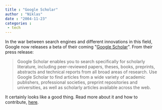 ```yaml
---
title : "Google Scholar"
author : "Niklas"
date : "2004-11-23"
categories : 
 - tech
---
```


In the war between search engines and different innovations in this field, Google now releases a beta of their coming "[Google Scholar](http://scholar.google.com)". From their press release:

> Google Scholar enables you to search specifically for scholarly literature, including peer-reviewed papers, theses, books, preprints, abstracts and technical reports from all broad areas of research. Use Google Scholar to find articles from a wide variety of academic publishers, professional societies, preprint repositories and universities, as well as scholarly articles available across the web.

It certainly looks like a good thing. Read more about it and how to contribute, [here](http://scholar.google.com/scholar/about.html).
